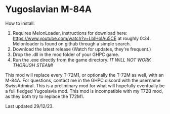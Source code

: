 # Yugoslavian M-84A

How to install:

1. Requires MelonLoader, instructions for download here: https://www.youtube.com/watch?v=LbIHolAu5CE at roughly 0:34. Melonloader is found on github through a simple search.
2. Download the latest release (Watch for updates, they're frequent.)
3. Drop the .dll in the mod folder of your GHPC game.
4. Run the .exe directly from the game directory. *IT WILL NOT WORK THORUGH STEAM!*

This mod will replace every T-72M1, or optionally the T-72M as well, with an M-84A.
For questions, contact me in the GHPC discord with the username SwissAdmiral.
This is a preliminary mod for what will hopefully eventually be a full fledged Yugoslavia mod.
This mod is incompatible with my T72B mod, as they both try to replace the T72M1.

Last updated 29/12/23.

